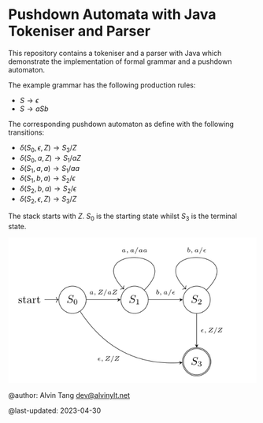 # Pushdown Automata with Java Tokeniser and Parser

This repository contains a tokeniser and a parser with Java which demonstrate
the implementation of formal grammar and a pushdown automaton.

The example grammar has the following production rules:
- $S \to \epsilon$
- $S \to aSb$

The corresponding pushdown automaton as define with the following transitions:
- $\delta (S_{0}, \epsilon, Z) \to S_{3}/Z$
- $\delta (S_{0}, a, Z) \to S_{1}/aZ$
- $\delta (S_{1}, a, a) \to S_{1}/aa$
- $\delta (S_{1}, b, a) \to S_{2}/\epsilon$
- $\delta (S_{2}, b, a) \to S_{2}/\epsilon$
- $\delta (S_{2}, \epsilon, Z) \to S_{3}/Z$

The stack starts with $Z$.
$S_{0}$ is the starting state whilst $S_{3}$ is the terminal state.

![PDA transition diagram](res/PDADiagram.png)

@author: Alvin Tang <dev@alvinylt.net>

@last-updated: 2023-04-30
